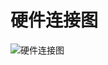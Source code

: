 # 硬件连接图


![硬件连接图](https://raw.githubusercontent.com/udreams/ControllerDoc/master/PyControl/Hardware%20Connection.jpg)
